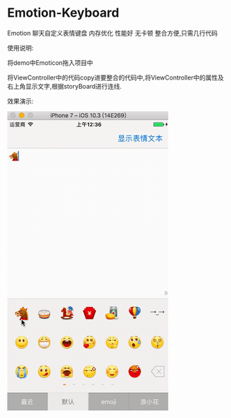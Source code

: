 # Emotion-Keyboard
Emotion 聊天自定义表情键盘 内存优化 性能好 无卡顿 整合方便,只需几行代码

使用说明:

将demo中Emoticon拖入项目中

将ViewController中的代码copy进要整合的代码中,将ViewController中的属性及右上角显示文字,根据storyBoard进行连线.

效果演示:

![image](https://github.com/samcydia/Emotion-Keyboard/blob/master/演示图片/emotion.gif)
